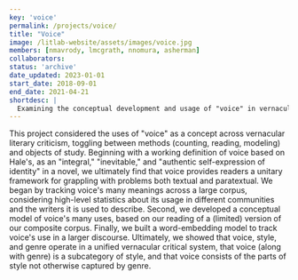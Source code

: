 ```yaml
---
key: 'voice'
permalink: /projects/voice/
title: "Voice"
image: /litlab-website/assets/images/voice.jpg
members: [nmavrody, lmcgrath, nnomura, asherman]
collaborators: 
status: 'archive'
date_updated: 2023-01-01
start_date: 2018-09-01
end_date: 2021-04-21
shortdesc: |
  Examining the conceptual development and usage of "voice" in vernacular literary criticism
---
```


This project considered the uses of "voice" as a concept across vernacular literary criticism, toggling between methods (counting, reading, modeling) and objects of study. Beginning with a working definition of voice based on Hale's, as an "integral," "inevitable," and "authentic self-expression of identity" in a novel, we ultimately find that voice provides readers a unitary framework for grappling with problems both textual and paratextual. We began by tracking voice's many meanings across a large corpus, considering high-level statistics about its usage in different communities and the writers it is used to describe. Second, we developed a conceptual model of voice's many uses, based on our reading of a (limited) version of our composite corpus. Finally, we built a word-embedding model to track voice's use in a larger discourse. Ultimately, we showed that voice, style, and genre operate in a unified vernacular critical system, that voice (along with genre) is a subcategory of style, and that voice consists of the parts of style not otherwise captured by genre.